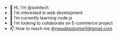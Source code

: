 - 👋 Hi, I’m @solxtech
- 👀 I’m interested in web development
- 🌱 I’m currently learning node.js
- 💞️ I’m looking to collaborate on E-commerce project
- 📫 How to reach me @nwudesolomon1@gmail.com

<!---
solxtech/solxtech is a ✨ special ✨ repository because its `README.md` (this file) appears on your GitHub profile.
You can click the Preview link to take a look at your changes.
--->
